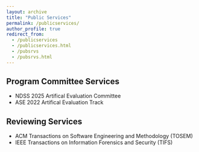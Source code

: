 ```yaml
---
layout: archive
title: "Public Services"
permalink: /publicservices/
author_profile: true
redirect_from: 
  - /publicservices
  - /publicservices.html
  - /pubsrvs
  - /pubsrvs.html
---
```


## Program Committee Services

- NDSS 2025 Artifical Evaluation Committee
- ASE 2022 Artifical Evaluation Track

## Reviewing Services

- ACM Transactions on Software Engineering and Methodology (TOSEM)
- IEEE Transactions on Information Forensics and Security (TIFS)

